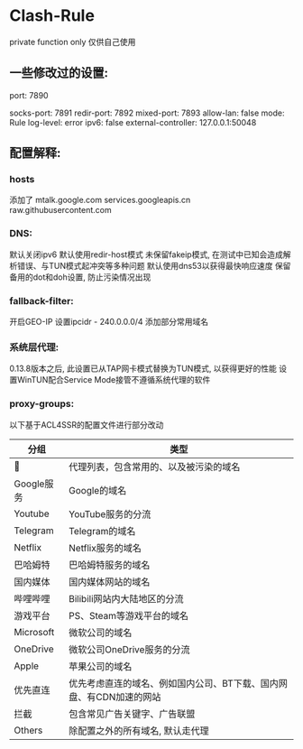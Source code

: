 # Clash-Rule
private function only
仅供自己使用

## 一些修改过的设置:
port: 7890

socks-port: 7891
redir-port: 7892
mixed-port: 7893
allow-lan: false
mode: Rule
log-level: error
ipv6: false
external-controller: 127.0.0.1:50048

## 配置解释:
### hosts
添加了
mtalk.google.com
services.googleapis.cn
raw.githubusercontent.com

### DNS:
默认关闭ipv6
默认使用redir-host模式
未保留fakeip模式, 在测试中已知会造成解析错误、与TUN模式起冲突等多种问题
默认使用dns53以获得最快响应速度
保留备用的dot和doh设置, 防止污染情况出现

### fallback-filter:
开启GEO-IP
设置ipcidr - 240.0.0.0/4
添加部分常用域名

### 系统层代理:
0.13.8版本之后, 此设置已从TAP网卡模式替换为TUN模式, 以获得更好的性能
设置WinTUN配合Service Mode接管不遵循系统代理的软件

### proxy-groups:
以下基于ACL4SSR的配置文件进行部分改动

| 分组                    | 类型                 |
| ---------------------- | -------------------- |
|🚀                      | 代理列表，包含常用的、以及被污染的域名                                        |
| Google服务              | Google的域名                                                             |
| Youtube                | YouTube服务的分流                                                         |
| Telegram               | Telegram的域名                                                           |
| Netflix                | Netflix服务的域名                                                         |
| 巴哈姆特                | 巴哈姆特服务的域名                                                          |
| 国内媒体                | 国内媒体网站的域名                                                          |
| 哔哩哔哩                | Bilibili网站内大陆地区的分流                                                |
| 游戏平台                | PS、Steam等游戏平台的域名                                                   |
| Microsoft              | 微软公司的域名                                                             |
| OneDrive               | 微软公司OneDrive服务的分流                                                 |
| Apple                  | 苹果公司的域名                                                             |
| 优先直连                | 优先考虑直连的域名、例如国内公司、BT下载、国内网盘、有CDN加速的网站                |
| 拦截                   | 包含常见广告关键字、广告联盟                                                  |
| Others                 | 除配置之外的所有域名, 默认走代理                                              |
